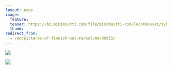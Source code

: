 ```yaml
---
layout: page
image:
  feature:
  teaser: https://b2.minimuutti.com/file/minimuutti-com/luontokuvat/syksy/IMG27788-245px.jpg
  thumb:
redirect_from:
  - /en/pictures-of-finnish-nature/autumn/00015/
---
```


[![](https://b2.minimuutti.com/file/minimuutti-com/luontokuvat/syksy/IMG27784-800px.jpg)](https://dl.dropboxusercontent.com/sh/ea1wtnz7z734o12/AAB9BG-tFxYP15_x_jr6_kbxa/luontokuvat/syksy/IMG27784.jpg)

[![](https://b2.minimuutti.com/file/minimuutti-com/luontokuvat/syksy/IMG27788-800px.jpg)](https://dl.dropboxusercontent.com/sh/ea1wtnz7z734o12/AABbvljuMnYwZGyN_wMncBtSa/luontokuvat/syksy/IMG27788.jpg)
